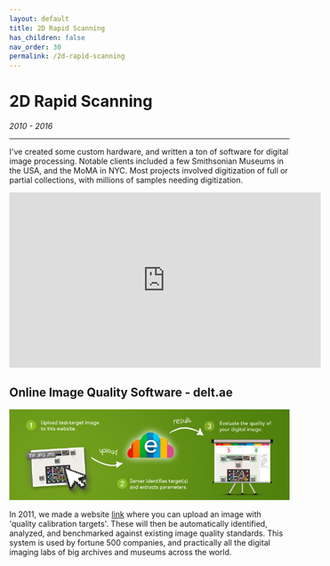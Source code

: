 ```yaml
---
layout: default
title: 2D Rapid Scanning
has_children: false
nav_order: 30
permalink: /2d-rapid-scanning
---
```


# 2D Rapid Scanning

*2010 - 2016*<br />

-----


I've created some custom hardware, and written a ton of software for digital image processing.
Notable clients included a few Smithsonian Museums in the USA, and the MoMA in NYC. Most projects
involved digitization of full or partial collections, with millions of samples needing digitization.

<iframe width="560" height="315" src="https://www.youtube.com/embed/eMPwoHu-TV4" frameborder="0" allow="accelerometer; autoplay; encrypted-media; gyroscope; picture-in-picture" allowfullscreen></iframe>


## Online Image Quality Software - delt.ae

![Image](docs/2d-scanning/deltae-schematic.jpg)

In 2011, we made a website [link](https://deltae.picturae.com/) where you can upload an image with
'quality calibration targets'. These will then be automatically identified, analyzed, and
benchmarked against existing image quality standards. This system is used by fortune 500 companies,
and practically all the digital imaging labs of big archives and museums across the world.